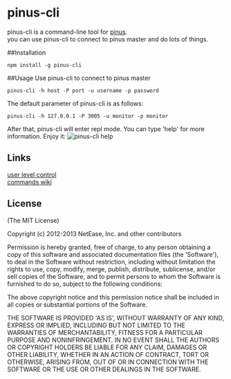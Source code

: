 pinus-cli
========

pinus-cli is a command-line tool for [pinus](https://github.com/NetEase/pinus).  
you can use pinus-cli to connect to pinus master and do lots of things.

##Installation
```
npm install -g pinus-cli
```
##Usage
Use pinus-cli to connect to pinus master  

```
pinus-cli -h host -P port -u username -p password  
```  

The default parameter of pinus-cli is as follows:

```  
pinus-cli -h 127.0.0.1 -P 3005 -u monitor -p monitor 
```  

After that, pinus-cli will enter repl mode. You can type 'help' for more information. 
Enjoy it:
![pinus-cli help](http://ww1.sinaimg.cn/mw690/b7bc844fgw1eaa5s16o2uj20hv0k4whw.jpg)

## Links
[user level control](https://github.com/NetEase/pinus-admin#user-level-control)  
[commands wiki](https://github.com/NetEase/pinus-cli/wiki/pinus-cli-man-page)

## License

(The MIT License)

Copyright (c) 2012-2013 NetEase, Inc. and other contributors

Permission is hereby granted, free of charge, to any person obtaining
a copy of this software and associated documentation files (the
'Software'), to deal in the Software without restriction, including
without limitation the rights to use, copy, modify, merge, publish,
distribute, sublicense, and/or sell copies of the Software, and to
permit persons to whom the Software is furnished to do so, subject to
the following conditions:

The above copyright notice and this permission notice shall be
included in all copies or substantial portions of the Software.

THE SOFTWARE IS PROVIDED 'AS IS', WITHOUT WARRANTY OF ANY KIND,
EXPRESS OR IMPLIED, INCLUDING BUT NOT LIMITED TO THE WARRANTIES OF
MERCHANTABILITY, FITNESS FOR A PARTICULAR PURPOSE AND NONINFRINGEMENT.
IN NO EVENT SHALL THE AUTHORS OR COPYRIGHT HOLDERS BE LIABLE FOR ANY
CLAIM, DAMAGES OR OTHER LIABILITY, WHETHER IN AN ACTION OF CONTRACT,
TORT OR OTHERWISE, ARISING FROM, OUT OF OR IN CONNECTION WITH THE
SOFTWARE OR THE USE OR OTHER DEALINGS IN THE SOFTWARE.
